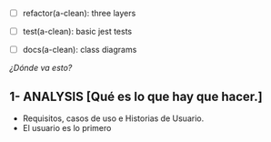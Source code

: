- [ ] refactor(a-clean): three layers
- [ ] test(a-clean): basic jest tests
- [ ] docs(a-clean): class diagrams


_¿Dónde va esto?_

## 1- ANALYSIS [Qué es lo que hay que hacer.]

- Requisitos, casos de uso e Historias de Usuario.
- El usuario es lo primero